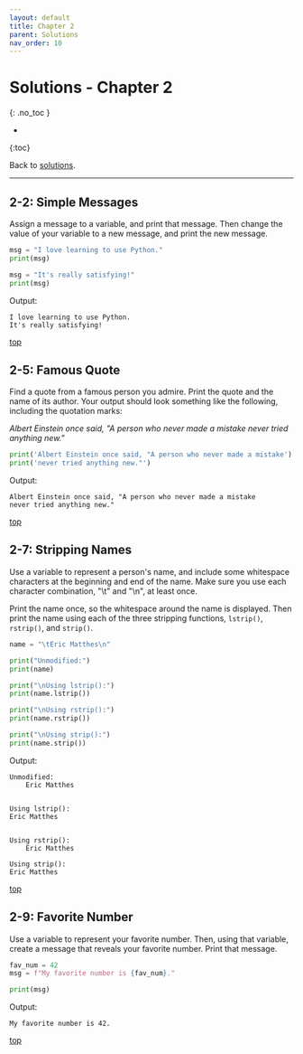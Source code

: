 ```yaml
---
layout: default
title: Chapter 2
parent: Solutions
nav_order: 10
---
```


# Solutions - Chapter 2
{: .no_toc }

* 
{:toc}

Back to [solutions](../solutions).

---

## 2-2: Simple Messages

Assign a message to a variable, and print that message. Then change the value of your variable to a new message, and print the new message.

```python
msg = "I love learning to use Python."
print(msg)

msg = "It's really satisfying!"
print(msg)
```

Output:

```
I love learning to use Python.
It's really satisfying!
```

[top](#top)

## 2-5: Famous Quote

Find a quote from a famous person you admire. Print the quote and the name of its author. Your output should look something like the following, including the quotation marks:

*Albert Einstein once said, "A person who never made a mistake never tried anything new."*

```python
print('Albert Einstein once said, "A person who never made a mistake')
print('never tried anything new."')
```

Output:

```
Albert Einstein once said, "A person who never made a mistake
never tried anything new."
```

[top](#top)

## 2-7: Stripping Names

Use a variable to represent a person's name, and include some whitespace characters at the beginning and end of the name. Make sure you use each character combination, "\t" and "\n", at least once.

Print the name once, so the whitespace around the name is displayed. Then print the name using each of the three stripping functions, `lstrip()`, `rstrip()`, and `strip()`.

```python
name = "\tEric Matthes\n"

print("Unmodified:")
print(name)

print("\nUsing lstrip():")
print(name.lstrip())

print("\nUsing rstrip():")
print(name.rstrip())

print("\nUsing strip():")
print(name.strip())
```

Output:

```
Unmodified:
    Eric Matthes


Using lstrip():
Eric Matthes


Using rstrip():
    Eric Matthes

Using strip():
Eric Matthes
```

[top](#top)

## 2-9: Favorite Number

Use a variable to represent your favorite number. Then, using that variable, create a message that reveals your favorite number. Print that message.

```python
fav_num = 42
msg = f"My favorite number is {fav_num}."

print(msg)
```

Output:

```
My favorite number is 42.
```

[top](#top)

